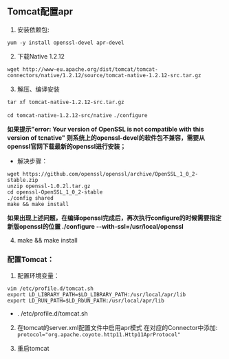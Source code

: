 ## Tomcat配置apr
1. 安装依赖包:

`yum -y install openssl-devel apr-devel`

2. 下载Native 1.2.12

`wget http://www-eu.apache.org/dist/tomcat/tomcat-connectors/native/1.2.12/source/tomcat-native-1.2.12-src.tar.gz`

3. 解压、编译安装

 `tar xf tomcat-native-1.2.12-src.tar.gz` 

 `cd tomcat-native-1.2.12-src/native`
 `./configure`


**如果提示"error: Your version of OpenSSL is not compatible with this version of tcnative" 则系统上的openssl-devel的软件包不兼容，需要从openssl官网下载最新的openssl进行安装；**
* 解决步骤：

```
wget https://github.com/openssl/openssl/archive/OpenSSL_1_0_2-stable.zip
unzip openssl-1.0.2l.tar.gz
cd openssl-OpenSSL_1_0_2-stable
./config shared
make && make install

```
**如果出现上述问题，在编译openssl完成后，再次执行configure的时候需要指定新版openssl的位置   ./configure --with-ssl=/usr/local/openssl**

4. make && make install


### 配置Tomcat：
1. 配置环境变量：
```
vim /etc/profile.d/tomcat.sh
export LD_LIBRARY_PATH=$LD_LIBRARY_PATH:/usr/local/apr/lib
export LD_RUN_PATH=$LD_RbUN_PATH:/usr/local/apr/lib
```

* . /etc/profile.d/tomcat.sh

2. 在tomcat的server.xml配置文件中启用apr模式
在对应的Connector中添加:
`protocol="org.apache.coyote.http11.Http11AprProtocol"`

3. 重启tomcat
